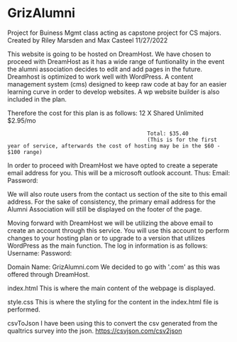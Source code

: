 # GrizAlumni
Project for Buiness Mgmt class acting as capstone project for CS majors.
Created by Riley Marsden and Max Casteel
11/27/2022

This website is going to be hosted on DreamHost.  We have chosen to proceed with DreamHost as it has a wide range of funtionality in the event the alumni association decides to edit and add pages in the future.  Dreamhost is optimized to work well with WordPress.  A content management system (cms) designed to keep raw code at bay for an easier learning curve in order to develop websites.  A wp website builder is also included in the plan.

Therefore the cost for this plan is as follows:
                                                12 X Shared Unlimited $2.95/mo

                                                Total: $35.40
                                                (This is for the first year of service, afterwards the cost of hosting may be in the $60 - $100 range)


In order to proceed with DreamHost we have opted to create a seperate email address for you.  This will be a microsoft outlook account.
Thus:
    Email: 
    Password:

We will also route users from the contact us section of the site to this email address.  For the sake of consistency, the primary email address for the Alumni Association will still be displayed on the footer of the page.

Moving forward with DreamHost we will be utilizing the above email to create an account through this service.  You will use this account to perform changes to your hosting plan or to upgrade to a version that utilizes WordPress as the main function.  The log in information is as follows:
                                    Username:
                                    Password:


Domain Name: GrizAlumni.com
We decided to go with '.com' as this was offered through DreamHost.



index.html
This is where the main content of the webpage is displayed.

style.css
This is where the styling for the content in the index.html file is performed.

csvToJson
I have been using this to convert the csv generated from the qualtrics survey into the json.
https://csvjson.com/csv2json
